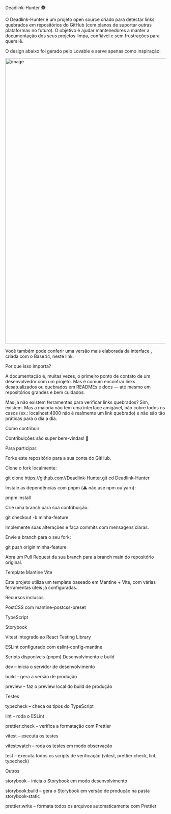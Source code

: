 Deadlink-Hunter 🕵️

O Deadlink-Hunter é um projeto open source criado para detectar links quebrados em repositórios do GitHub (com planos de suportar outras plataformas no futuro).
O objetivo é ajudar mantenedores a manter a documentação dos seus projetos limpa, confiável e sem frustrações para quem lê.

O design abaixo foi gerado pelo Lovable e serve apenas como inspiração:

<img width="1884" height="895" alt="image" src="https://github.com/user-attachments/assets/6cd143f2-40ec-4b9f-8f99-92d82d1e05c2" />

Você também pode conferir uma versão mais elaborada da interface
, criada com o Base44, neste link.

Por que isso importa?

A documentação é, muitas vezes, o primeiro ponto de contato de um desenvolvedor com um projeto.
Mas é comum encontrar links desatualizados ou quebrados em READMEs e docs — até mesmo em repositórios grandes e bem cuidados.

Mas já não existem ferramentas para verificar links quebrados?
Sim, existem. Mas a maioria não tem uma interface amigável, não cobre todos os casos (ex.: localhost:4000 não é realmente um link quebrado) e não são tão práticas para o dia a dia.

Como contribuir

Contribuições são super bem-vindas! 🙌

Para participar:

Forke este repositório para a sua conta do GitHub.

Clone o fork localmente:

git clone https://github.com/<seu-usuario>/Deadlink-Hunter.git
cd Deadlink-Hunter


Instale as dependências com pnpm (⚠️ não use npm ou yarn):

pnpm install


Crie uma branch para sua contribuição:

git checkout -b minha-feature


Implemente suas alterações e faça commits com mensagens claras.

Envie a branch para o seu fork:

git push origin minha-feature


Abra um Pull Request da sua branch para a branch main do repositório original.

Template Mantine Vite

Este projeto utiliza um template baseado em Mantine + Vite, com várias ferramentas úteis já configuradas.

Recursos inclusos

PostCSS
 com mantine-postcss-preset

TypeScript

Storybook

Vitest
 integrado ao React Testing Library

ESLint configurado com eslint-config-mantine

Scripts disponíveis (pnpm)
Desenvolvimento e build

dev – inicia o servidor de desenvolvimento

build – gera a versão de produção

preview – faz o preview local do build de produção

Testes

typecheck – checa os tipos do TypeScript

lint – roda o ESLint

prettier:check – verifica a formatação com Prettier

vitest – executa os testes

vitest:watch – roda os testes em modo observação

test – executa todos os scripts de verificação (vitest, prettier:check, lint, typecheck)

Outros

storybook – inicia o Storybook em modo desenvolvimento

storybook:build – gera o Storybook em versão de produção na pasta storybook-static

prettier:write – formata todos os arquivos automaticamente com Prettier